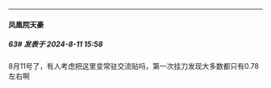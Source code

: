 ﻿
*****

####  凤凰院天豪  
##### 63#       发表于 2024-8-11 15:58

8月11号了，有人考虑把这里变常驻交流贴吗，第一次挂刀发现大多数都只有0.78左右啊

